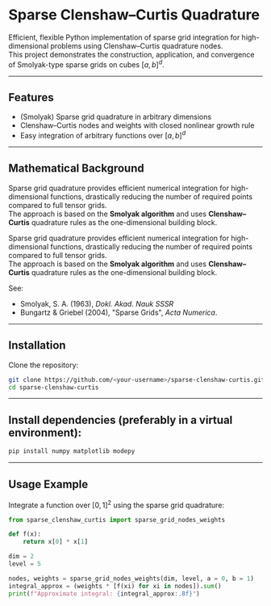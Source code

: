 # Sparse Clenshaw–Curtis Quadrature

Efficient, flexible Python implementation of sparse grid integration for high-dimensional problems using Clenshaw–Curtis quadrature nodes.  
This project demonstrates the construction, application, and convergence of Smolyak-type sparse grids on cubes $[a,b]^d$.

---

## Features

- (Smolyak) Sparse grid quadrature in arbitrary dimensions
- Clenshaw–Curtis nodes and weights with closed nonlinear growth rule
- Easy integration of arbitrary functions over $[a,b]^d$

---

## Mathematical Background

Sparse grid quadrature provides efficient numerical integration for high-dimensional functions, drastically reducing the number of required points compared to full tensor grids.  
The approach is based on the **Smolyak algorithm** and uses **Clenshaw–Curtis** quadrature rules as the one-dimensional building block.

Sparse grid quadrature provides efficient numerical integration for high-dimensional functions, drastically reducing the number of required points compared to full tensor grids.  
The approach is based on the **Smolyak algorithm** and uses **Clenshaw–Curtis** quadrature rules as the one-dimensional building block.

See:  
- Smolyak, S. A. (1963), *Dokl. Akad. Nauk SSSR*  
- Bungartz & Griebel (2004), "Sparse Grids", *Acta Numerica*.

---

## Installation

Clone the repository:
```sh
git clone https://github.com/<your-username>/sparse-clenshaw-curtis.git
cd sparse-clenshaw-curtis
```

---

## Install dependencies (preferably in a virtual environment):

```sh
pip install numpy matplotlib modepy
```

---
## Usage Example
Integrate a function over $[0,1]^2$ using the sparse grid quadrature:
```python
from sparse_clenshaw_curtis import sparse_grid_nodes_weights

def f(x):
    return x[0] * x[1]

dim = 2
level = 5

nodes, weights = sparse_grid_nodes_weights(dim, level, a = 0, b = 1)
integral_approx = (weights * [f(xi) for xi in nodes]).sum()
print(f"Approximate integral: {integral_approx:.8f}")
```
